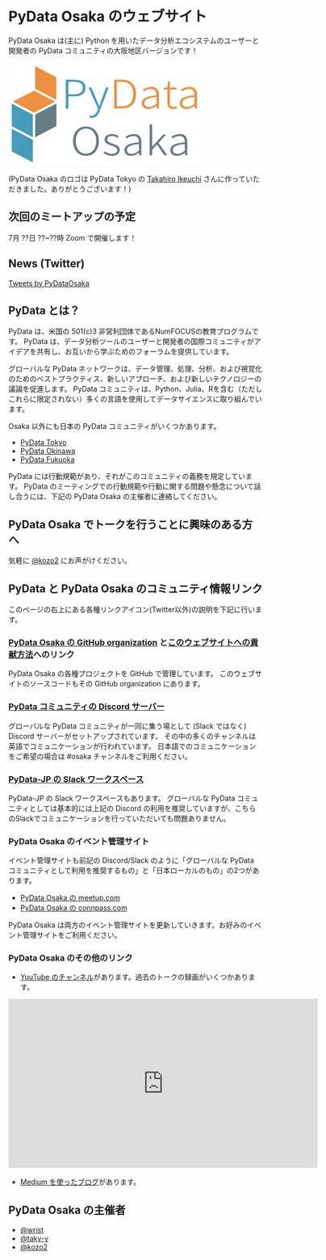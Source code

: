 # PyData Osaka のウェブサイト

PyData Osaka は(主に) Python を用いたデータ分析エコシステムのユーザーと開発者の PyData コミュニティの大阪地区バージョンです！

![](pydataosakalogo.png)

(PyData Osaka のロゴは PyData Tokyo の [Takahiro Ikeuchi](https://github.com/iktakahiro) さんに作っていただきました。ありがとうございます！)

## 次回のミートアップの予定

7月 ??日 ??~??時 Zoom で開催します！

## News (Twitter)

<a class="twitter-timeline" data-height="540" href="https://twitter.com/PyDataOsaka?ref_src=twsrc%5Etfw">Tweets by PyDataOsaka</a> <script async src="https://platform.twitter.com/widgets.js" charset="utf-8"></script>

## PyData とは？

PyData は、米国の 501(c)3 非営利団体であるNumFOCUSの教育プログラムです。
PyData は、データ分析ツールのユーザーと開発者の国際コミュニティがアイデアを共有し、お互いから学ぶためのフォーラムを提供しています。

グローバルな PyData ネットワークは、データ管理、処理、分析、および視覚化のためのベストプラクティス、新しいアプローチ、および新しいテクノロジーの議論を促進します。
PyData コミュニティは、Python、Julia、Rを含む（ただしこれらに限定されない）多くの言語を使用してデータサイエンスに取り組んでいます。

Osaka 以外にも日本の PyData コミュニティがいくつかあります。

- [PyData Tokyo](https://pydatatokyo.connpass.com/)
- [PyData Okinawa](https://pydata.okinawa/)
- [PyData Fukuoka](https://pydatafukuoka.connpass.com/)

PyData には行動規範があり、それがこのコミュニティの義務を規定しています。
PyData のミーティングでの行動規範や行動に関する問題や懸念について話し合うには、下記の PyData Osaka の主催者に連絡してください。

## PyData Osaka でトークを行うことに興味のある方へ

気軽に [@kozo2](https://twitter.com/kozo2) にお声がけください。

## PyData と PyData Osaka のコミュニティ情報リンク

このページの右上にある各種リンクアイコン(Twitter以外)の説明を下記に行います。

### [PyData Osaka の GitHub organization](https://github.com/PyDataOsaka) と[このウェブサイトへの貢献方法](contributing)へのリンク

PyData Osaka の各種プロジェクトを GitHub で管理しています。
このウェブサイトのソースコードもその GitHub organization にあります。

### [PyData コミュニティの Discord サーバー](https://discord.gg/CjspHbE9xe)

グローバルな PyData コミュニティが一同に集う場として (Slack ではなく) Discord サーバーがセットアップされています。
その中の多くのチャンネルは英語でコミュニケーションが行われています。
日本語でのコミュニケーションをご希望の場合は #osaka チャンネルをご利用ください。

### [PyData-JP の Slack ワークスペース](https://join.slack.com/t/pydata-jp/shared_invite/zt-1cihxbxxy-5ge4eQYq4B_hx_p3dvhEmQ)

PyData-JP の Slack ワークスペースもあります。
グローバルな PyData コミュニティとしては基本的には上記の Discord の利用を推奨していますが、こちらのSlackでコミュニケーションを行っていただいても問題ありません。

### PyData Osaka のイベント管理サイト

イベント管理サイトも前記の Discord/Slack のように「グローバルな PyData コミュニティとして利用を推奨するもの」と「日本ローカルのもの」の2つがあります。

- [PyData Osaka の meetup.com](https://www.meetup.com/ja-JP/pydata-osaka/)
- [PyData Osaka の connpass.com](https://pydataosaka.connpass.com/)

PyData Osaka は両方のイベント管理サイトを更新していきます。お好みのイベント管理サイトをご利用ください。

### PyData Osaka のその他のリンク

- [YouTube のチャンネル](https://www.youtube.com/channel/UCXHrkobjEf1yLkmblB6CHyg)があります。過去のトークの録画がいくつかあります。

<iframe width="613" height="335" src="https://www.youtube.com/embed/kF5_pblN9iw" title="日本の郵便番号データはなぜ扱うのが難しいのか? (嶋内 翔さん[株式会社オープンコレクター])" frameborder="0" allow="accelerometer; autoplay; clipboard-write; encrypted-media; gyroscope; picture-in-picture" allowfullscreen></iframe>

- [Medium を使ったブログ](https://medium.com/pydata-osaka)があります。

## PyData Osaka の主催者

- [@wrist](https://github.com/wrist)
- [@taky-y](https://github.com/taku-y)
- [@kozo2](https://github.com/kozo2)
